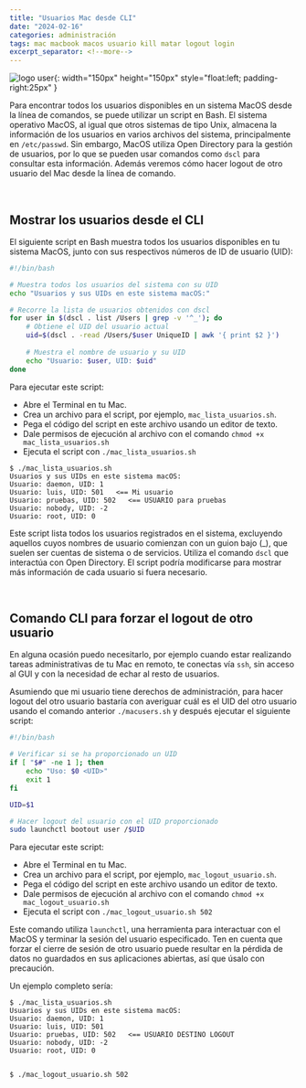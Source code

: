 ```yaml
---
title: "Usuarios Mac desde CLI"
date: "2024-02-16"
categories: administración
tags: mac macbook macos usuario kill matar logout login
excerpt_separator: <!--more-->
---
```


![logo user](/assets/img/posts/logo-logout.svg){: width="150px" height="150px" style="float:left; padding-right:25px" }

Para encontrar todos los usuarios disponibles en un sistema MacOS desde la línea de comandos, se puede utilizar un script en Bash. El sistema operativo MacOS, al igual que otros sistemas de tipo Unix, almacena la información de los usuarios en varios archivos del sistema, principalmente en `/etc/passwd`. Sin embargo, MacOS utiliza Open Directory para la gestión de usuarios, por lo que se pueden usar comandos como `dscl` para consultar esta información. Además veremos cómo hacer logout de otro usuario del Mac desde la línea de comando.

<br clear="left"/>
<!--more-->

## Mostrar los usuarios desde el CLI

El siguiente script en Bash muestra todos los usuarios disponibles en tu sistema MacOS, junto con sus respectivos números de ID de usuario (UID):

```bash
#!/bin/bash

# Muestra todos los usuarios del sistema con su UID
echo "Usuarios y sus UIDs en este sistema macOS:"

# Recorre la lista de usuarios obtenidos con dscl
for user in $(dscl . list /Users | grep -v '^_'); do
    # Obtiene el UID del usuario actual
    uid=$(dscl . -read /Users/$user UniqueID | awk '{ print $2 }')
    
    # Muestra el nombre de usuario y su UID
    echo "Usuario: $user, UID: $uid"
done
```

Para ejecutar este script:

- Abre el Terminal en tu Mac.
- Crea un archivo para el script, por ejemplo, `mac_lista_usuarios.sh`.
- Pega el código del script en este archivo usando un editor de texto.
- Dale permisos de ejecución al archivo con el comando `chmod +x mac_lista_usuarios.sh`
- Ejecuta el script con `./mac_lista_usuarios.sh`

```shell
$ ./mac_lista_usuarios.sh
Usuarios y sus UIDs en este sistema macOS:
Usuario: daemon, UID: 1
Usuario: luis, UID: 501   <== Mi usuario
Usuario: pruebas, UID: 502   <== USUARIO para pruebas
Usuario: nobody, UID: -2
Usuario: root, UID: 0
```

Este script lista todos los usuarios registrados en el sistema, excluyendo aquellos cuyos nombres de usuario comienzan con un guion bajo (_), que suelen ser cuentas de sistema o de servicios. Utiliza el comando `dscl` que interactúa con Open Directory. El script podría modificarse para mostrar más información de cada usuario si fuera necesario.

<br/>

## Comando CLI para forzar el logout de otro usuario

En alguna ocasión puedo necesitarlo, por ejemplo cuando estar realizando tareas administrativas de tu Mac en remoto, te conectas vía `ssh`, sin acceso al GUI y con la necesidad de echar al resto de usuarios.

Asumiendo que mi usuario tiene derechos de administración, para hacer logout del otro usuario bastaría con averiguar cuál es el UID del otro usuario usando el comando anterior `./macusers.sh` y después ejecutar el siguiente script: 

```bash
#!/bin/bash

# Verificar si se ha proporcionado un UID
if [ "$#" -ne 1 ]; then
    echo "Uso: $0 <UID>"
    exit 1
fi

UID=$1

# Hacer logout del usuario con el UID proporcionado
sudo launchctl bootout user /$UID
```

Para ejecutar este script:

- Abre el Terminal en tu Mac.
- Crea un archivo para el script, por ejemplo, `mac_logout_usuario.sh`.
- Pega el código del script en este archivo usando un editor de texto.
- Dale permisos de ejecución al archivo con el comando `chmod +x mac_logout_usuario.sh`
- Ejecuta el script con `./mac_logout_usuario.sh 502`

Este comando utiliza `launchctl`, una herramienta para interactuar con el MacOS y terminar la sesión del usuario especificado. Ten en cuenta que forzar el cierre de sesión de otro usuario puede resultar en la pérdida de datos no guardados en sus aplicaciones abiertas, así que úsalo con precaución.

Un ejemplo completo sería:

```shell
$ ./mac_lista_usuarios.sh
Usuarios y sus UIDs en este sistema macOS:
Usuario: daemon, UID: 1
Usuario: luis, UID: 501
Usuario: pruebas, UID: 502   <== USUARIO DESTINO LOGOUT
Usuario: nobody, UID: -2
Usuario: root, UID: 0


$ ./mac_logout_usuario.sh 502

```
